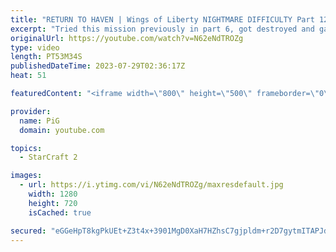 ```yaml
---
title: "RETURN TO HAVEN | Wings of Liberty NIGHTMARE DIFFICULTY Part 12 - StarCraft 2"
excerpt: "Tried this mission previously in part 6, got destroyed and gave up: https://youtu.be/3D_5SjN7iZ0 | My first try at Nightmare Difficulty Mode StarCraft 2 Campaign created by GiantGrantGames and his amazing modding community. Having lots of fun with it! Here's the 12th part containing:  0:00 Neural!? 0:04"
originalUrl: https://youtube.com/watch?v=N62eNdTROZg
type: video
length: PT53M34S
publishedDateTime: 2023-07-29T02:36:17Z
heat: 51

featuredContent: "<iframe width=\"800\" height=\"500\" frameborder=\"0\" src=\"https://www.youtube.com/embed/N62eNdTROZg\" allow=\"accelerometer; autoplay; encrypted-media; gyroscope; picture-in-picture\" allowfullscreen></iframe>"

provider:
  name: PiG
  domain: youtube.com

topics:
  - StarCraft 2

images:
  - url: https://i.ytimg.com/vi/N62eNdTROZg/maxresdefault.jpg
    width: 1280
    height: 720
    isCached: true

secured: "eGGeHpT8kgPkUEt+Z3t4x+3901MgD0XaH7HZhsC7gjpldm+r2D7gytmITAPJdOW9tpb+Nsog+OzjIiQcDvjpvtl6GPi3gkIsK1pyyUVh4Rjb6d/clDrb+wEknE7z+xczOtrFHK76f2Emik+blHLoUgcPPRNLacd8WLcHkZUtkQag+NgHgLgXOG7H6zycf0nQkyGtPc8rMgif2FdW9sH4H32dDD+4FoCmazdWdtyRMMnrMvnFi4FdfuVTtstK1y5BZHKpQsViiQHIxrGECkhwnFenl+WqTK7gc+f/nIAlDfECXoX0kw5VW7/Osj2iIg50d/uxqT+OdaleimUo5zi/VLEAUikMIenDdsN+lsrMvu/sX5NMcet1YSzuGg7nQ48ugtQeN8Uuf6OB+9OaGjoHhR5fR/gvI1fLDv8GsedKC7g=;nf4w5lw4wGe6+xZpOgGEdw=="
---
```


